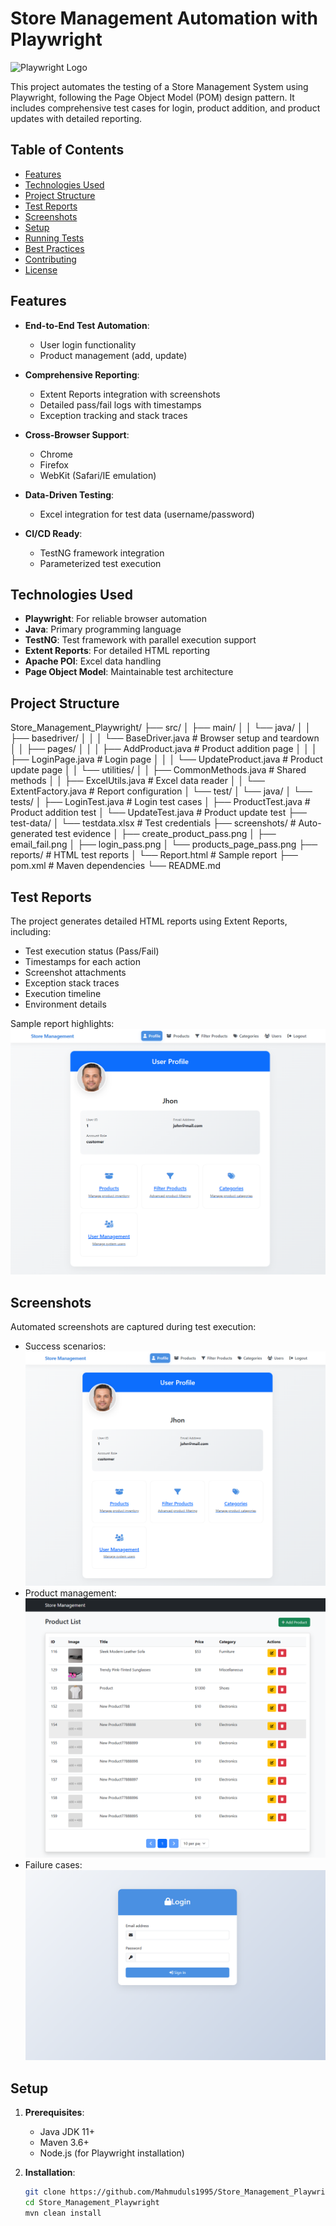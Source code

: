 # Store Management Automation with Playwright

![Playwright Logo](https://playwright.dev/img/playwright-logo.svg)

This project automates the testing of a Store Management System using Playwright, following the Page Object Model (POM) design pattern. It includes comprehensive test cases for login, product addition, and product updates with detailed reporting.

## Table of Contents

- [Features](#features)
- [Technologies Used](#technologies-used)
- [Project Structure](#project-structure)
- [Test Reports](#test-reports)
- [Screenshots](#screenshots)
- [Setup](#setup)
- [Running Tests](#running-tests)
- [Best Practices](#best-practices)
- [Contributing](#contributing)
- [License](#license)

## Features

- **End-to-End Test Automation**:
  - User login functionality
  - Product management (add, update)
  
- **Comprehensive Reporting**:
  - Extent Reports integration with screenshots
  - Detailed pass/fail logs with timestamps
  - Exception tracking and stack traces
  
- **Cross-Browser Support**:
  - Chrome
  - Firefox
  - WebKit (Safari/IE emulation)
  
- **Data-Driven Testing**:
  - Excel integration for test data (username/password)
  
- **CI/CD Ready**:
  - TestNG framework integration
  - Parameterized test execution

## Technologies Used

- **Playwright**: For reliable browser automation
- **Java**: Primary programming language
- **TestNG**: Test framework with parallel execution support
- **Extent Reports**: For detailed HTML reporting
- **Apache POI**: Excel data handling
- **Page Object Model**: Maintainable test architecture

## Project Structure

Store_Management_Playwright/
├── src/
│ ├── main/
│ │ └── java/
│ │ ├── basedriver/
│ │ │ └── BaseDriver.java # Browser setup and teardown
│ │ ├── pages/
│ │ │ ├── AddProduct.java # Product addition page
│ │ │ ├── LoginPage.java # Login page
│ │ │ └── UpdateProduct.java # Product update page
│ │ └── utilities/
│ │ ├── CommonMethods.java # Shared methods
│ │ ├── ExcelUtils.java # Excel data reader
│ │ └── ExtentFactory.java # Report configuration
│ └── test/
│ └── java/
│ └── tests/
│ ├── LoginTest.java # Login test cases
│ ├── ProductTest.java # Product addition test
│ └── UpdateTest.java # Product update test
├── test-data/
│ └── testdata.xlsx # Test credentials
├── screenshots/ # Auto-generated test evidence
│ ├── create_product_pass.png
│ ├── email_fail.png
│ ├── login_pass.png
│ └── products_page_pass.png
├── reports/ # HTML test reports
│ └── Report.html # Sample report
├── pom.xml # Maven dependencies
└── README.md

## Test Reports

The project generates detailed HTML reports using Extent Reports, including:

- Test execution status (Pass/Fail)
- Timestamps for each action
- Screenshot attachments
- Exception stack traces
- Execution timeline
- Environment details

Sample report highlights:
![Report Screenshot](screenshots/login_pass.png)

## Screenshots

Automated screenshots are captured during test execution:

- Success scenarios: ![Login Success](screenshots/login_pass.png)
- Product management: ![Product Added](screenshots/create_product_pass.png)
- Failure cases: ![Login Failure](screenshots/email_fail.png)

## Setup

1. **Prerequisites**:
   - Java JDK 11+
   - Maven 3.6+
   - Node.js (for Playwright installation)

2. **Installation**:
   ```bash
   git clone https://github.com/Mahmuduls1995/Store_Management_Playwright-POM-.git
   cd Store_Management_Playwright
   mvn clean install
